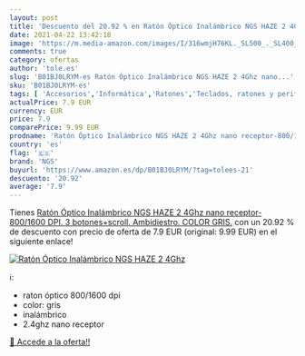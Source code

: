 ```yaml
---
layout: post
title: 'Descuento del 20.92 % en Ratón Óptico Inalámbrico NGS HAZE 2 4Ghz'
date: 2021-04-22 13:42:18
image: 'https://m.media-amazon.com/images/I/316wmjH76KL._SL500_._SL400_.jpg'
comments: true
category: ofertas
author: 'tole.es'
slug: 'B01BJ0LRYM-es Ratón Óptico Inalámbrico NGS HAZE 2 4Ghz nano...'
sku: 'B01BJ0LRYM-es'
tags: [ 'Accesorios','Informática','Ratones','Teclados, ratones y periféricos de entrada','ngs','ratón', ]
actualPrice: 7.9 EUR
currency: EUR
price: 7.9
comparePrice: 9.99 EUR
prodname: 'Ratón Óptico Inalámbrico NGS HAZE 2 4Ghz nano receptor-800/1600 DPI. 3 botones+scroll. Ambidiestro. COLOR GRIS.'
country: 'es'
flag: '🇪🇸'
brand: 'NGS'
buyurl: 'https://www.amazon.es/dp/B01BJ0LRYM/?tag=tolees-21'
descuento: '20.92'
average: '7.9'
---
```


Tienes [Ratón Óptico Inalámbrico NGS HAZE 2 4Ghz nano receptor-800/1600 DPI. 3 botones+scroll. Ambidiestro. COLOR GRIS.](https://www.amazon.es/dp/B01BJ0LRYM/?tag=tolees-21) con un 20.92 % de descuento con precio de oferta de 7.9 EUR (original: 9.99 EUR) en el siguiente enlace!

[![Ratón Óptico Inalámbrico NGS HAZE 2 4Ghz](https://m.media-amazon.com/images/I/316wmjH76KL._SL500_._SL400_.jpg)](https://www.amazon.es/dp/B01BJ0LRYM/?tag=tolees-21)

ℹ️:

- raton óptico 800/1600 dpi
- color: gris
- inalámbrico
- 2.4ghz nano receptor

[🛒 Accede a la oferta!!](https://www.amazon.es/dp/B01BJ0LRYM/?tag=tolees-21)
